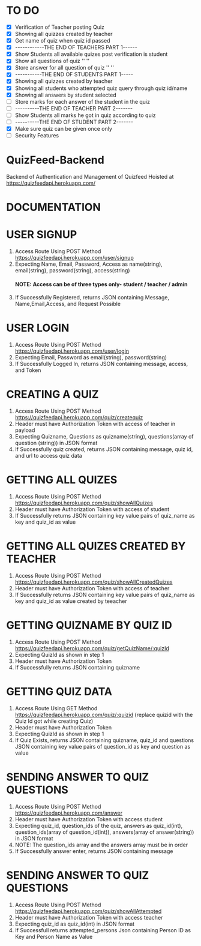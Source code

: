 # TO DO
- [X]   Verification of Teacher posting Quiz
- [X]   Showing all quizzes created by teacher  
- [X]   Get name of quiz when quiz id passed 
- [X]   ------------THE END OF TEACHERS PART 1------
- [X]   Show Students all available quizes post verification is student
- [X]   Show all questions of quiz '' ''
- [X]   Store answer for all question of quiz '' ''
- [X]   -----------THE END OF STUDENTS PART 1-----
- [X]   Showing all quizzes created by teacher
- [X]   Showing all students who attempted quiz query through quiz id/name
- [X]   Showing all answers by student selected
- [ ]   Store marks for each answer of the student in the quiz
- [ ]   ----------THE END OF TEACHER PART 2-------
- [ ]   Show Students all marks he got in quiz according to quiz
- [ ]   ----------THE END OF STUDENT PART 2-------
- [X]   Make sure quiz can be given once only
- [ ]   Security Features

# QuizFeed-Backend
Backend of Authentication and Management of Quizfeed
Hoisted at https://quizfeedapi.herokuapp.com/

# DOCUMENTATION

# USER SIGNUP
1. Access Route Using POST Method https://quizfeedapi.herokuapp.com/user/signup 
2. Expecting Name, Email, Password, Access as name(string), email(string), password(string), access(string)
   #### NOTE: Access can be of three types only- student / teacher / admin
4. If Successfully Registered, returns JSON containing Message, Name,Email,Access, and Request Possible

# USER LOGIN
1. Access Route Using POST Method https://quizfeedapi.herokuapp.com/user/login
2. Expecting Email, Password as email(string), password(string)
3. If Successfully Logged In, returns JSON containing message, access, and Token

# CREATING A QUIZ
1. Access Route Using POST Method https://quizfeedapi.herokuapp.com/quiz/createquiz
2. Header must have Authorization Token with access of teacher in payload
3. Expecting Quizname, Questions as quizname(string), questions(array of question (string)) in JSON format
4. If Successfully quiz created, returns JSON containing message, quiz id, and url to access quiz data

# GETTING ALL QUIZES
1. Access Route Using POST Method https://quizfeedapi.herokuapp.com/quiz/showAllQuizes
2. Header must have Authorization Token with access of student
3. If Successfully returns JSON containing key value pairs of quiz_name as key and quiz_id as value

# GETTING ALL QUIZES CREATED BY TEACHER
1. Access Route Using POST Method https://quizfeedapi.herokuapp.com/quiz/showAllCreatedQuizes
2. Header must have Authorization Token with access of teacher
3. If Successfully returns JSON containing key value pairs of quiz_name as key and quiz_id as value created by teeacher

# GETTING QUIZNAME BY QUIZ ID
1. Access Route Using POST Method https://quizfeedapi.herokuapp.com/quiz/getQuizName/:quizId
2. Expecting QuizId as shown in step 1
3. Header must have Authorization Token
4. If Successfully returns JSON containing quizname

# GETTING QUIZ DATA
1. Access Route Using GET Method https://quizfeedapi.herokuapp.com/quiz/:quizid (replace quizid with the Quiz Id got while creating Quiz)
2. Header must have Authorization Token
3. Expecting QuizId as shown in step 1
4. If Quiz Exists, returns JSON containing quizname, quiz_id and questions JSON containing key value pairs of question_id as key and question as value

# SENDING ANSWER TO QUIZ QUESTIONS
1. Access Route Using POST Method https://quizfeedapi.herokuapp.com/answer 
2. Header must have Authorization Token with access student
3. Expecting quiz_id, question_ids of the quiz, answers as quiz_id(int), question_ids(array of question_id(int)), answers(array of answer(string)) in JSON format
4. NOTE: The question_ids array and the answers array must be in order
5. If Successfully answer enter, returns JSON containing message

# SENDING ANSWER TO QUIZ QUESTIONS
1. Access Route Using POST Method https://quizfeedapi.herokuapp.com/quiz/showAllAttempted 
2. Header must have Authorization Token with access teacher
3. Expecting quiz_id as quiz_id(int) in  JSON format
4. If Successfull returns attempted_persons Json containing Person ID as Key and Person Name as Value
